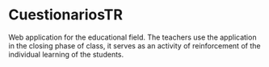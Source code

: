 # CuestionariosTR
Web application for the educational field. The teachers use the application in the closing phase of class, it serves as an activity of reinforcement of the individual learning of the students.
